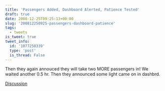 ```yaml
---
title: 'Passengers Added, Dashboard Alerted, Patience Tested'
draft: true
date: 2008-12-25T09:25:13+00:00
slug: '200812250925-passengers-dashboard-patience'
tags:
  - tweets
is_tweet: true
tweet_info:
  id: '1077258339'
  type: 'post'
  is_thread: False
---
```




Then they again annouced they will take two MORE passengers in! We waited another 0.5 hr. Then they announced some light came on in dashbrd.

[Discussion](https://x.com/sytelus/status/1077258339)

